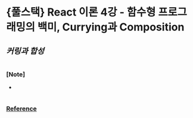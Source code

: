 # {풀스택} React 이론 4강 - 함수형 프로그래밍의 백미, Currying과 Composition

## _커링과 합성_

#

### [Note]

-

#

### [Reference](https://www.youtube.com/watch?v=jlLTcYdjo9I)
